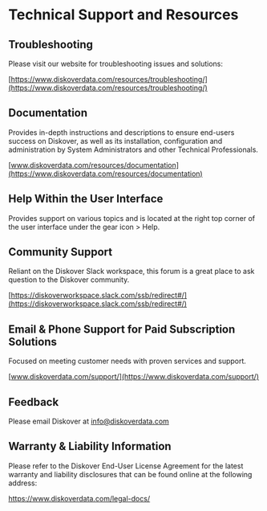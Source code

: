 # Technical Support and Resources

## Troubleshooting

Please visit our website for troubleshooting issues and solutions: 

[https://www.diskoverdata.com/resources/troubleshooting/](https://www.diskoverdata.com/resources/troubleshooting/)

## Documentation

Provides in-depth instructions and descriptions to ensure end-users success on Diskover, as well as its installation, configuration and administration by System Administrators and other Technical Professionals. 

[www.diskoverdata.com/resources/documentation](https://www.diskoverdata.com/resources/documentation)

## Help Within the User Interface

Provides support on various topics and is located at the right top corner of the user interface under the gear icon > Help.

## Community Support

Reliant on the Diskover Slack workspace, this forum is a great place to ask question to the Diskover community.

[https://diskoverworkspace.slack.com/ssb/redirect#/](https://diskoverworkspace.slack.com/ssb/redirect#/)

## Email & Phone Support for Paid Subscription Solutions

Focused on meeting customer needs with proven services and support.

[www.diskoverdata.com/support/](https://www.diskoverdata.com/support/)

## Feedback

Please email Diskover at [info@diskoverdata.com](mailto:info@diskoverdata.com)

## Warranty & Liability Information

Please refer to the Diskover End-User License Agreement for the latest warranty and liability disclosures that can be found online at the following address:  

https://www.diskoverdata.com/legal-docs/
